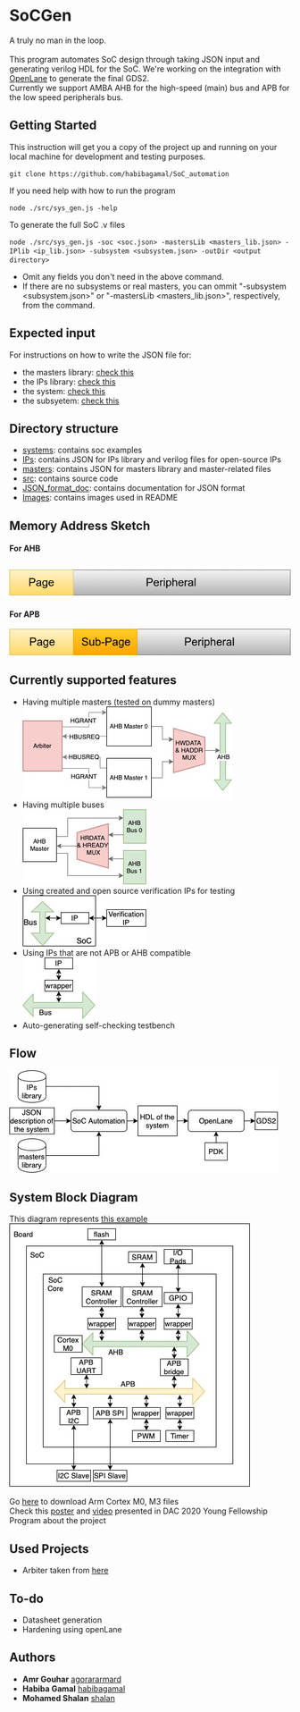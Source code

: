 # SoCGen

A truly no man in the loop.<br><br> 
This program automates SoC design through taking JSON input and generating verilog HDL for the SoC. 
We're working on the integration with [OpenLane](https://github.com/efabless/openlane) to generate the final GDS2.<br>
Currently we support AMBA AHB for the high-speed (main) bus and APB for the low speed peripherals bus. 

## Getting Started

This instruction will get you a copy of the project up and running on your local machine for development and testing purposes.
```shell
git clone https://github.com/habibagamal/SoC_automation
```
If you need help with how to run the program
```shell
node ./src/sys_gen.js -help 
```
To generate the full SoC .v files
```shell
node ./src/sys_gen.js -soc <soc.json> -mastersLib <masters_lib.json> -IPlib <ip_lib.json> -subsystem <subsystem.json> -outDir <output directory> 
```
- Omit any fields you don't need in the above command.
- If there are no subsystems or real masters, you can ommit "-subsystem <subsystem.json>" or "-mastersLib <masters_lib.json>", respectively, from the command.

## Expected input
For instructions on how to write the JSON file for: 
- the masters library: [check this](JSON_format_doc/masters)
- the IPs library: [check this](JSON_format_doc/IPs)
- the system: [check this](JSON_format_doc/SoC)
- the subsyetem: [check this](JSON_format_doc/subsystems)

## Directory structure
- [systems](./systems): contains soc examples
- [IPs](./IPs): contains JSON for IPs library and verilog files for open-source IPs
- [masters](./masters): contains JSON for masters library and master-related files
- [src](./src): contains source code
- [JSON_format_doc](./JSON_format_doc): contains documentation for JSON format
- [Images](./Images): contains images used in README

## Memory Address Sketch
#### For AHB
![](Images/AHB.png)
--------------------------
#### For APB
![](Images/APB.png)

## Currently supported features
- Having multiple masters (tested on dummy masters)<br>
![](Images/multi_masters.jpg)
- Having multiple buses<br>
![](Images/multi_buses.jpg)
- Using created and open source verification IPs for testing<br>
![](Images/IP_VIP.jpg)
- Using IPs that are not APB or AHB compatible<br>
![](Images/IP_wrapper.jpg)
- Auto-generating self-checking testbench

## Flow
![](Images/flow.jpg)

## System Block Diagram
This diagram represents [this example](./systems/CM0/Raptor)<br>
![](Images/SoC.jpg)

Go [here](https://developer.arm.com/) to download Arm Cortex M0, M3 files<br>
Check this [poster](https://drive.google.com/file/d/1GBd_jf6H-ud2rCmiS8y-bdfOldHAYiDl/view?usp=sharing) and [video](https://www.youtube.com/watch?v=QFSN9ta08jg) presented in DAC 2020 Young Fellowship Program about the project

## Used Projects
- Arbiter taken from [here](https://github.com/adki/gen_amba)

## To-do 
- Datasheet generation
- Hardening using openLane

## Authors
* **Amr Gouhar** [agorararmard](https://github.com/agorararmard)
* **Habiba Gamal** [habibagamal](https://github.com/habibagamal)
* **Mohamed Shalan** [shalan](https://github.com/shalan)




